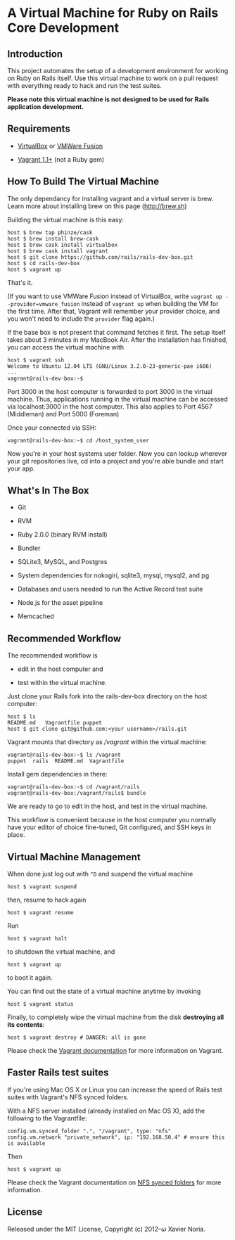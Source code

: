 # A Virtual Machine for Ruby on Rails Core Development

## Introduction

This project automates the setup of a development environment for working on Ruby on Rails itself. Use this virtual machine to work on a pull request with everything ready to hack and run the test suites.

**Please note this virtual machine is not designed to be used for Rails application development.**

## Requirements

* [VirtualBox](https://www.virtualbox.org) or [VMWare Fusion](http://www.vmware.com/products/fusion)

* [Vagrant 1.1+](http://vagrantup.com) (not a Ruby gem)

## How To Build The Virtual Machine

The only dependancy for installing vagrant and a virtual server is brew. Learn more about installing brew on this page (http://brew.sh)

Building the virtual machine is this easy:
    
    host $ brew tap phinze/cask
    host $ brew install brew-cask
    host $ brew cask install virtualbox
    host $ brew cask install vagrant
    host $ git clone https://github.com/rails/rails-dev-box.git
    host $ cd rails-dev-box
    host $ vagrant up


That's it.

(If you want to use VMWare Fusion instead of VirtualBox, write `vagrant up --provider=vmware_fusion` instead of `vagrant up` when building the VM for the first time. After that, Vagrant will remember your provider choice, and you won't need to include the `provider` flag again.)

If the base box is not present that command fetches it first. The setup itself takes about 3 minutes in my MacBook Air. After the installation has finished, you can access the virtual machine with

    host $ vagrant ssh
    Welcome to Ubuntu 12.04 LTS (GNU/Linux 3.2.0-23-generic-pae i686)
    ...
    vagrant@rails-dev-box:~$

Port 3000 in the host computer is forwarded to port 3000 in the virtual machine. Thus, applications running in the virtual machine can be accessed via localhost:3000 in the host computer. This also applies to Port 4567 (Middleman) and Port 5000 (Foreman)

Once your connected via SSH:
    
    vagrant@rails-dev-box:~$ cd /host_system_user

Now you're in your host systems user folder. Now you can lookup wherever your git repositories live, cd into a project and you're able bundle and start your app.

## What's In The Box

* Git

* RVM

* Ruby 2.0.0 (binary RVM install)

* Bundler

* SQLite3, MySQL, and Postgres

* System dependencies for nokogiri, sqlite3, mysql, mysql2, and pg

* Databases and users needed to run the Active Record test suite

* Node.js for the asset pipeline

* Memcached

## Recommended Workflow

The recommended workflow is

* edit in the host computer and

* test within the virtual machine.

Just clone your Rails fork into the rails-dev-box directory on the host computer:

    host $ ls
    README.md   Vagrantfile puppet
    host $ git clone git@github.com:<your username>/rails.git

Vagrant mounts that directory as _/vagrant_ within the virtual machine:

    vagrant@rails-dev-box:~$ ls /vagrant
    puppet  rails  README.md  Vagrantfile

Install gem dependencies in there:

    vagrant@rails-dev-box:~$ cd /vagrant/rails
    vagrant@rails-dev-box:/vagrant/rails$ bundle

We are ready to go to edit in the host, and test in the virtual machine.

This workflow is convenient because in the host computer you normally have your editor of choice fine-tuned, Git configured, and SSH keys in place.

## Virtual Machine Management

When done just log out with `^D` and suspend the virtual machine

    host $ vagrant suspend

then, resume to hack again

    host $ vagrant resume

Run

    host $ vagrant halt

to shutdown the virtual machine, and

    host $ vagrant up

to boot it again.

You can find out the state of a virtual machine anytime by invoking

    host $ vagrant status

Finally, to completely wipe the virtual machine from the disk **destroying all its contents**:

    host $ vagrant destroy # DANGER: all is gone

Please check the [Vagrant documentation](http://docs.vagrantup.com/v2/) for more information on Vagrant.

## Faster Rails test suites

If you're using Mac OS X or Linux you can increase the speed of Rails test suites with Vagrant's NFS synced folders.

With a NFS server installed (already installed on Mac OS X), add the following to the Vagrantfile:

    config.vm.synced_folder ".", "/vagrant", type: "nfs"
    config.vm.network "private_network", ip: "192.168.50.4" # ensure this is available

Then

    host $ vagrant up

Please check the Vagrant documentation on [NFS synced folders](http://docs.vagrantup.com/v2/synced-folders/nfs.html) for more information.

## License

Released under the MIT License, Copyright (c) 2012–<i>ω</i> Xavier Noria.

